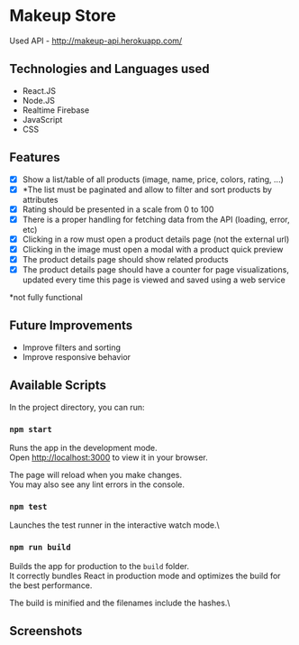 # Makeup Store

Used API - http://makeup-api.herokuapp.com/

## Technologies and Languages used

- React.JS
- Node.JS
- Realtime Firebase
- JavaScript
- CSS
  
## Features

- [x] Show a list/table of all products (image, name, price, colors, rating, ...)
- [x] *The list must be paginated and allow to filter and sort products by attributes
- [x] Rating should be presented in a scale from 0 to 100
- [x] There is a proper handling for fetching data from the API (loading, error, etc)
- [x] Clicking in a row must open a product details page (not the external url)
- [x] Clicking in the image must open a modal with a product quick preview
- [x] The product details page should show related products
- [x] The product details page should have a counter for page visualizations, updated every time this page is viewed and saved using a web service 
  
*not fully functional

## Future Improvements

- Improve filters and sorting
- Improve responsive behavior

## Available Scripts

In the project directory, you can run:

### `npm start`

Runs the app in the development mode.\
Open [http://localhost:3000](http://localhost:3000) to view it in your browser.

The page will reload when you make changes.\
You may also see any lint errors in the console.

### `npm test`

Launches the test runner in the interactive watch mode.\

### `npm run build`

Builds the app for production to the `build` folder.\
It correctly bundles React in production mode and optimizes the build for the best performance.

The build is minified and the filenames include the hashes.\

## Screenshots




